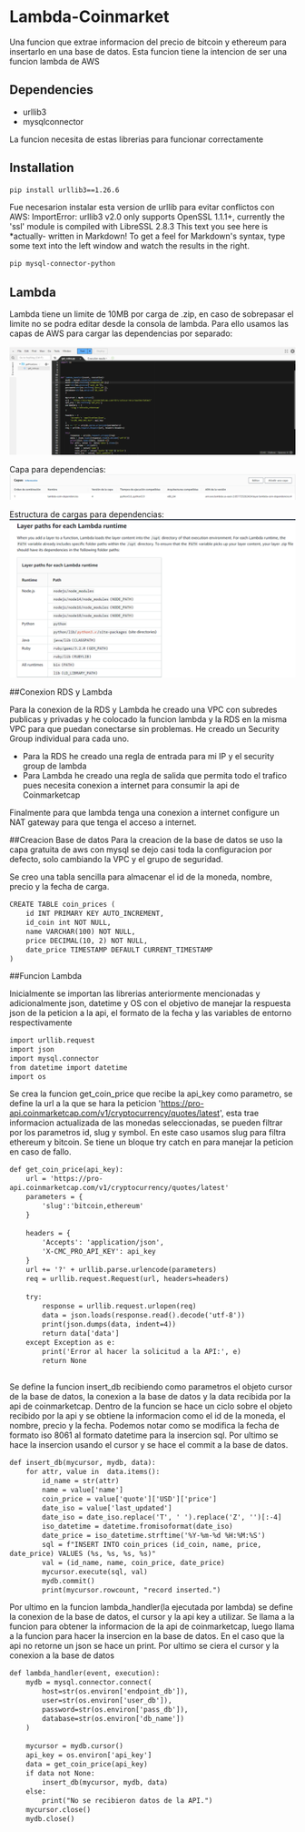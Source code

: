 # Lambda-Coinmarket
Una funcion que extrae informacion del precio de bitcoin y ethereum para insertarlo en una base de datos. Esta funcion tiene la intencion de ser una funcion lambda de AWS
## Dependencies

- urllib3
- mysqlconnector

La funcion necesita de estas librerias para funcionar correctamente

## Installation

```sh
pip install urllib3==1.26.6
```
Fue necesarion instalar esta version de urllib para evitar conflictos con AWS: 
ImportError: urllib3 v2.0 only supports OpenSSL 1.1.1+, currently the 'ssl' module is compiled with LibreSSL 2.8.3
This text you see here is *actually- written in Markdown! To get a feel
for Markdown's syntax, type some text into the left window and
watch the results in the right.

```sh
pip mysql-connector-python
```


## Lambda

Lambda tiene un limite de 10MB por carga de .zip, en caso de sobrepasar el limite no se podra editar desde la consola de lambda. Para ello usamos 
las capas de AWS para cargar las dependencias por separado:

<img title="a title" alt="Alt text" src="/lambda_function.png">

Capa para dependencias:
<img title="a title" alt="Alt text" src="/layer-dep.png">

Estructura de cargas para dependencias:
<img title="a title" alt="Alt text" src="/dep-structure.png">

##Conexion RDS y Lambda

Para la conexion de la RDS y Lambda he creado una VPC con subredes publicas y privadas
y he colocado la funcion lambda y la RDS en la misma VPC para que puedan conectarse sin problemas.
He creado un Security Group individual para cada uno.

- Para la RDS he creado una regla de entrada para mi IP y el security group de lambda
- Para Lambda he creado una regla de salida que permita todo el trafico pues necesita conexion a internet
para consumir la api de Coinmarketcap

Finalmente para que lambda tenga una conexion a internet configure un NAT gateway para que tenga el acceso a internet.

##Creacion Base de datos
Para la creacion de la base de datos se uso la capa gratuita de aws con mysql se dejo casi toda la configuracion
por defecto, solo cambiando la VPC y el grupo de seguridad.

Se creo una tabla sencilla para almacenar el id de la moneda, nombre, precio y la fecha de carga.

```
CREATE TABLE coin_prices (
    id INT PRIMARY KEY AUTO_INCREMENT,
    id_coin int NOT NULL,
    name VARCHAR(100) NOT NULL,
    price DECIMAL(10, 2) NOT NULL,
    date_price TIMESTAMP DEFAULT CURRENT_TIMESTAMP
)
```

##Funcion Lambda

Inicialmente se importan las librerias anteriormente mencionadas y adicionalmente json, datetime y OS con el 
objetivo de manejar la respuesta json de la peticion a la api, el formato de la fecha y las variables de entorno respectivamente
```
import urllib.request
import json
import mysql.connector
from datetime import datetime
import os
```

Se crea la funcion get_coin_price que recibe la api_key como parametro,
se define la url a la que se hara la peticion 'https://pro-api.coinmarketcap.com/v1/cryptocurrency/quotes/latest',
esta trae informacion actualizada de las monedas seleccionadas, se pueden filtrar por los parametros id, slug y symbol. En este
caso usamos slug para filtra ethereum y bitcoin. Se tiene un bloque try catch en para manejar la peticion en caso de fallo.

```
def get_coin_price(api_key):
    url = 'https://pro-api.coinmarketcap.com/v1/cryptocurrency/quotes/latest'
    parameters = {
        'slug':'bitcoin,ethereum'
    }

    headers = {
        'Accepts': 'application/json',
        'X-CMC_PRO_API_KEY': api_key
    }
    url += '?' + urllib.parse.urlencode(parameters)
    req = urllib.request.Request(url, headers=headers)

    try:
        response = urllib.request.urlopen(req)
        data = json.loads(response.read().decode('utf-8'))
        print(json.dumps(data, indent=4))
        return data['data']
    except Exception as e:
        print('Error al hacer la solicitud a la API:', e)
        return None


```
Se define la funcion insert_db recibiendo como parametros el objeto cursor de la base de datos,
la conexion a la base de datos y la data recibida por la api de coinmarketcap. Dentro de la funcion
se hace un ciclo sobre el objeto recibido por la api y se obtiene la informacion como el id de la moneda, 
el nombre, precio y la fecha. Podemos notar como se modifica la fecha de formato iso 8061 al formato datetime
para la insercion sql. Por ultimo se hace la insercion usando el cursor y se hace el commit a la base de datos.

```
def insert_db(mycursor, mydb, data):
    for attr, value in  data.items():     
        id_name = str(attr)
        name = value['name']
        coin_price = value['quote']['USD']['price'] 
        date_iso = value['last_updated'] 
        date_iso = date_iso.replace('T', ' ').replace('Z', '')[:-4]
        iso_datetime = datetime.fromisoformat(date_iso)
        date_price = iso_datetime.strftime('%Y-%m-%d %H:%M:%S')
        sql = f"INSERT INTO coin_prices (id_coin, name, price, date_price) VALUES (%s, %s, %s, %s)"
        val = (id_name, name, coin_price, date_price)
        mycursor.execute(sql, val)
        mydb.commit()
        print(mycursor.rowcount, "record inserted.")
```

Por ultimo en la funcion lambda_handler(la ejecutada por lambda)
se define la conexion de la base de datos, el cursor y la api key a utilizar.
Se llama a la funcion para obtener la informacion de la api de coinmarketcap, luego
llama a la funcion para hacer la insercion en la base de datos. En el caso que la api 
no retorne un json se hace un print. Por ultimo se ciera el cursor y la conexion a la base de datos
```
def lambda_handler(event, execution):
    mydb = mysql.connector.connect(
        host=str(os.environ['endpoint_db']),
        user=str(os.environ['user_db']),
        password=str(os.environ['pass_db']),
        database=str(os.environ['db_name'])
    )

    mycursor = mydb.cursor()
    api_key = os.environ['api_key']
    data = get_coin_price(api_key)
    if data not None:
        insert_db(mycursor, mydb, data)
    else:
        print("No se recibieron datos de la API.")
    mycursor.close()
    mydb.close()

```

